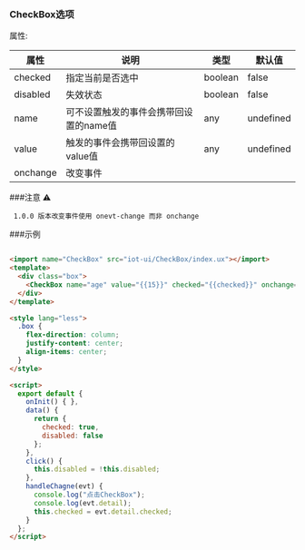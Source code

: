 ### CheckBox选项

属性:

| 属性  | 说明   |  类型 | 默认值  |
| -----| ---- | ---- | ---- |
|  checked | 指定当前是否选中 | boolean | false |
| disabled | 失效状态 | boolean | false |
| name | 可不设置触发的事件会携带回设置的name值 | any | undefined |
| value |触发的事件会携带回设置的value值 | any | undefined |
| onchange | 改变事件 | | |

###注意 ⚠️

```
 1.0.0 版本改变事件使用 onevt-change 而非 onchange

```


###示例

``` html

<import name="CheckBox" src="iot-ui/CheckBox/index.ux"></import>
<template>
  <div class="box">
    <CheckBox name="age" value="{{15}}" checked="{{checked}}" onchange="handleChagne" disabled="{{disabled}}"></CheckBox>
  </div>
</template>

<style lang="less">
  .box {
    flex-direction: column;
    justify-content: center;
    align-items: center;
  }
</style>

<script>
  export default {
    onInit() { },
    data() {
      return {
        checked: true,
        disabled: false
      };
    },
    click() {
      this.disabled = !this.disabled;
    },
    handleChagne(evt) {
      console.log("点击CheckBox");
      console.log(evt.detail);
      this.checked = evt.detail.checked;
    }
  };
</script>

```
